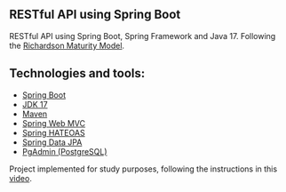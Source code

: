## RESTful API using Spring Boot

RESTful API using Spring Boot, Spring Framework and Java 17. Following the [Richardson Maturity Model](https://www.javatpoint.com/restful-web-services-richardson-maturity-model).

## Technologies and tools:

- [Spring Boot](https://spring.io/projects/spring-boot)
- [JDK 17](https://www.oracle.com/java/technologies/javase/jdk17-readme-downloads.html)
- [Maven](https://docs.spring.io/spring-boot/docs/current/maven-plugin/reference/htmlsingle/)
- [Spring Web MVC](https://docs.spring.io/spring-framework/reference/web/webmvc.html)
- [Spring HATEOAS](https://spring.io/projects/spring-hateoas)
- [Spring Data JPA](https://spring.io/projects/spring-data-jpa)
- [PgAdmin (PostgreSQL)](https://www.postgresql.org/)

Project implemented for study purposes, following the instructions in this [video](https://www.youtube.com/watch?v=wlYvA2b1BWI).